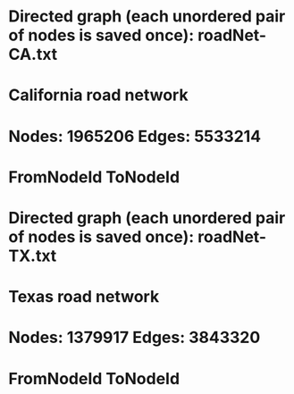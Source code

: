 # Directed graph (each unordered pair of nodes is saved once): roadNet-CA.txt 
# California road network
# Nodes: 1965206 Edges: 5533214
# FromNodeId	ToNodeId





# Directed graph (each unordered pair of nodes is saved once): roadNet-TX.txt 
# Texas road network
# Nodes: 1379917 Edges: 3843320
# FromNodeId	ToNodeId